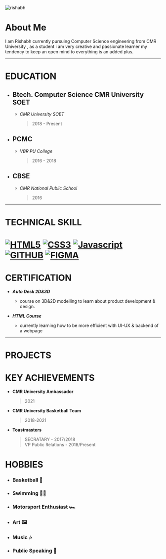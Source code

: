 ![rishabh](https://user-images.githubusercontent.com/95120714/143679646-8f96b803-7e23-4696-b607-03cb488de2bb.png)

# About Me

I am Rishabh currently pursuing  Computer Science engineering from CMR University , as a student i am very creative and passionate learner my tendency to keep an open mind to everything is an added plus. 

---

# EDUCATION
- ## Btech. Computer Science CMR University SOET
     - *CMR University SOET*
        > 2018 - Present

- ## PCMC
     - *VBR PU College* 
        > 2016 - 2018

- ## CBSE 
     - *CMR National Public School*
        > 2016 
---
<div>
  <h1>TECHNICAL SKILL <h1>
    <a href="https://"><img src="https://img.shields.io/static/v1?label=&message=HTML5&color=%23E34F26&style=for-the-badge&logo=html5&logoColor=whitesmoke" alt="HTML5"></a>
    <a href="https://"><img src="https://img.shields.io/static/v1?label=&message=CSS3&color=%231572B6&style=for-the-badge&logo=css3&logoColor=whitesmoke" alt="CSS3"></a>
    <a href="https://"><img src="https://img.shields.io/static/v1?label=&message=Javascript&color=%23F7DF1E&style=for-the-badge&logo=javascript&logoColor=grey" alt="Javascript"> </a>
    <br>
    <a href="https://"><img src="https://img.shields.io/static/v1?label=&message=GITHUB&color=%23181717&style=for-the-badge&logo=github&logoColor=whitesmoke" alt="GITHUB"></a>
    <a href="https://"><img src="https://img.shields.io/static/v1?label=&message=FIGMA&color=%23552d84&style=for-the-badge&logo=figma&logoColor=whitesmoke" alt="FIGMA"></a>
       
# CERTIFICATION
  - ***Auto Desk 2D&3D***
    - course on 3D&2D modelling to learn about product development & design.
       
 - ***HTML Course***
    - currently learning how to be more efficient with UI-UX & backend of a webpage
   
---       
 # PROJECTS
       
 # KEY ACHIEVEMENTS
   - **CMR University Ambassador**
       > 2021
   - **CMR University Basketball Team**
       > 2018-2021
   - **Toastmasters**
       > SECRATARY - 2017/2018        <br>
       > VP Public Relations - 2018/Present
       
       
 # HOBBIES 
- ### Basketball 🏀
- ### Swimming   🏊🏽   
- ### Motorsport Enthusiast 🏎
- ### Art 🖼
- ### Music 🎶        
- ### Public Speaking 🎤 
       
